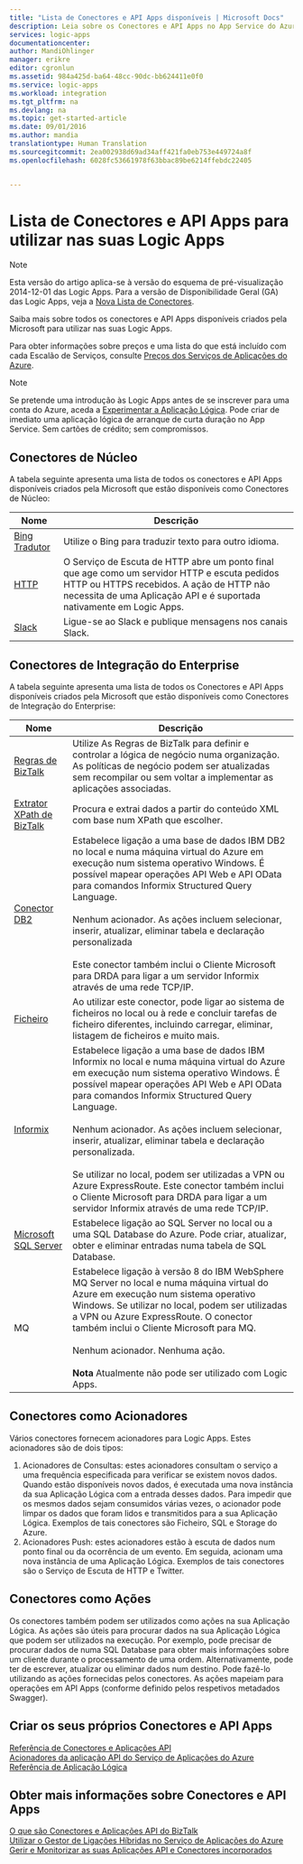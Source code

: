 ```yaml
---
title: "Lista de Conectores e API Apps disponíveis | Microsoft Docs"
description: Leia sobre os Conectores e API Apps no App Service do Azure e
services: logic-apps
documentationcenter: 
author: MandiOhlinger
manager: erikre
editor: cgronlun
ms.assetid: 984a425d-ba64-48cc-90dc-bb624411e0f0
ms.service: logic-apps
ms.workload: integration
ms.tgt_pltfrm: na
ms.devlang: na
ms.topic: get-started-article
ms.date: 09/01/2016
ms.author: mandia
translationtype: Human Translation
ms.sourcegitcommit: 2ea002938d69ad34aff421fa0eb753e449724a8f
ms.openlocfilehash: 6028fc53661978f63bbac89be6214ffebdc22405


---
```

# <a name="list-of-connectors-and-api-apps-to-use-in-your-logic-apps"></a>Lista de Conectores e API Apps para utilizar nas suas Logic Apps
> [!NOTE]
> Esta versão do artigo aplica-se à versão do esquema de pré-visualização 2014-12-01 das Logic Apps. Para a versão de Disponibilidade Geral (GA) das Logic Apps, veja a [Nova Lista de Conectores](../connectors/apis-list.md).
> 
> 

Saiba mais sobre todos os conectores e API Apps disponíveis criados pela Microsoft para utilizar nas suas Logic Apps.

Para obter informações sobre preços e uma lista do que está incluído com cada Escalão de Serviços, consulte [Preços dos Serviços de Aplicações do Azure](https://azure.microsoft.com/pricing/details/app-service/).

> [!NOTE]
> Se pretende uma introdução às Logic Apps antes de se inscrever para uma conta do Azure, aceda a [Experimentar a Aplicação Lógica](https://tryappservice.azure.com/?appservice=logic). Pode criar de imediato uma aplicação lógica de arranque de curta duração no App Service. Sem cartões de crédito; sem compromissos.
> 
> 

## <a name="core-connectors"></a>Conectores de Núcleo
A tabela seguinte apresenta uma lista de todos os conectores e API Apps disponíveis criados pela Microsoft que estão disponíveis como Conectores de Núcleo:

| Nome | Descrição |
| --- | --- |
| [Bing Tradutor](https://azure.microsoft.com/marketplace/partners/bing/microsofttranslator/) |Utilize o Bing para traduzir texto para outro idioma. |
| [HTTP](app-service-logic-connector-http.md) |O Serviço de Escuta de HTTP abre um ponto final que age como um servidor HTTP e escuta pedidos HTTP ou HTTPS recebidos. A ação de HTTP não necessita de uma Aplicação API e é suportada nativamente em Logic Apps. |
| [Slack](app-service-logic-connector-slack.md) |Ligue-se ao Slack e publique mensagens nos canais Slack. |

## <a name="enterprise-integration-connectors"></a>Conectores de Integração do Enterprise
A tabela seguinte apresenta uma lista de todos os Conectores e API Apps disponíveis criados pela Microsoft que estão disponíveis como Conectores de Integração do Enterprise:

| Nome | Descrição |
| --- | --- |
| [Regras de BizTalk](app-service-logic-use-biztalk-rules.md) |Utilize As Regras de BizTalk para definir e controlar a lógica de negócio numa organização. As políticas de negócio podem ser atualizadas sem recompilar ou sem voltar a implementar as aplicações associadas. |
| [Extrator XPath de BizTalk](app-service-logic-xpath-extract.md) |Procura e extrai dados a partir do conteúdo XML com base num XPath que escolher. |
| [Conector DB2](app-service-logic-connector-db2.md) |Estabelece ligação a uma base de dados IBM DB2 no local e numa máquina virtual do Azure em execução num sistema operativo Windows. É possível mapear operações API Web e API OData para comandos Informix Structured Query Language. <br/><br/>Nenhum acionador. As ações incluem selecionar, inserir, atualizar, eliminar tabela e declaração personalizada<br/><br/>Este conector também inclui o Cliente Microsoft para DRDA para ligar a um servidor Informix através de uma rede TCP/IP. |
| [Ficheiro](app-service-logic-connector-file.md) |Ao utilizar este conector, pode ligar ao sistema de ficheiros no local ou à rede e concluir tarefas de ficheiro diferentes, incluindo carregar, eliminar, listagem de ficheiros e muito mais. |
| [Informix](app-service-logic-connector-informix.md) |Estabelece ligação a uma base de dados IBM Informix no local e numa máquina virtual do Azure em execução num sistema operativo Windows. É possível mapear operações API Web e API OData para comandos Informix Structured Query Language.<br/><br/>Nenhum acionador. As ações incluem selecionar, inserir, atualizar, eliminar tabela e declaração personalizada.<br/><br/>Se utilizar no local, podem ser utilizadas a VPN ou Azure ExpressRoute. Este conector também inclui o Cliente Microsoft para DRDA para ligar a um servidor Informix através de uma rede TCP/IP. |
| [Microsoft SQL Server](app-service-logic-connector-sql.md) |Estabelece ligação ao SQL Server no local ou a uma SQL Database do Azure. Pode criar, atualizar, obter e eliminar entradas numa tabela de SQL Database. |
| MQ |Estabelece ligação à versão 8 do IBM WebSphere MQ Server no local e numa máquina virtual do Azure em execução num sistema operativo Windows. Se utilizar no local, podem ser utilizadas a VPN ou Azure ExpressRoute. O conector também inclui o Cliente Microsoft para MQ.<br/><br/>Nenhum acionador. Nenhuma ação.<br/><br/>**Nota** Atualmente não pode ser utilizado com Logic Apps. |

## <a name="connectors-as-triggers"></a>Conectores como Acionadores
Vários conectores fornecem acionadores para Logic Apps. Estes acionadores são de dois tipos:

1. Acionadores de Consultas: estes acionadores consultam o serviço a uma frequência especificada para verificar se existem novos dados. Quando estão disponíveis novos dados, é executada uma nova instância da sua Aplicação Lógica com a entrada desses dados. Para impedir que os mesmos dados sejam consumidos várias vezes, o acionador pode limpar os dados que foram lidos e transmitidos para a sua Aplicação Lógica. Exemplos de tais conectores são Ficheiro, SQL e Storage do Azure.
2. Acionadores Push: estes acionadores estão à escuta de dados num ponto final ou da ocorrência de um evento. Em seguida, acionam uma nova instância de uma Aplicação Lógica. Exemplos de tais conectores são o Serviço de Escuta de HTTP e Twitter.

## <a name="connectors-as-actions"></a>Conectores como Ações
Os conectores também podem ser utilizados como ações na sua Aplicação Lógica. As ações são úteis para procurar dados na sua Aplicação Lógica que podem ser utilizados na execução. Por exemplo, pode precisar de procurar dados de numa SQL Database para obter mais informações sobre um cliente durante o processamento de uma ordem. Alternativamente, pode ter de escrever, atualizar ou eliminar dados num destino. Pode fazê-lo utilizando as ações fornecidas pelos conectores. As ações mapeiam para operações em API Apps (conforme definido pelos respetivos metadados Swagger).

## <a name="create-your-own-connectors-and-api-apps"></a>Criar os seus próprios Conectores e API Apps
[Referência de Conectores e Aplicações API](http://aka.ms/appservicesconnectorreference)  
[Acionadores da aplicação API do Serviço de Aplicações do Azure](../app-service-api/app-service-api-dotnet-triggers.md)  
[Referência de Aplicação Lógica](https://msdn.microsoft.com/library/azure/dn948510.aspx)

## <a name="more-on-connectors-and-api-apps"></a>Obter mais informações sobre Conectores e API Apps
[O que são Conectores e Aplicações API do BizTalk](app-service-logic-what-are-biztalk-api-apps.md)  
[Utilizar o Gestor de Ligações Híbridas no Serviço de Aplicações do Azure](app-service-logic-hybrid-connection-manager.md)  
[Gerir e Monitorizar as suas Aplicações API e Conectores incorporados](app-service-logic-monitor-your-connectors.md)




<!--HONumber=Nov16_HO2-->



